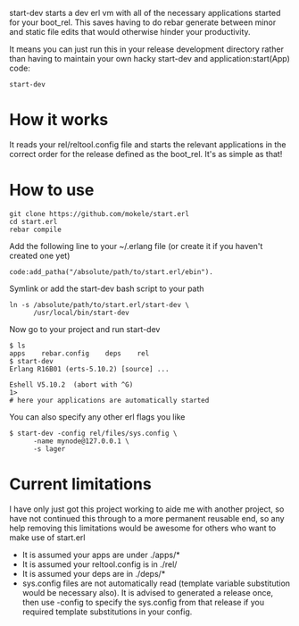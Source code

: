 start-dev starts a dev erl vm with all of the necessary applications
started for your boot_rel. This saves having to do rebar generate
between minor and static file edits that would otherwise hinder your
productivity.

It means you can just run this in your release development directory
rather than having to maintain your own hacky start-dev and
application:start(App) code:

    start-dev

# How it works

It reads your rel/reltool.config file and starts the relevant
applications in the correct order for the release defined as the
boot_rel. It's as simple as that!

# How to use

    git clone https://github.com/mokele/start.erl
    cd start.erl
    rebar compile

Add the following line to your ~/.erlang file (or create it if you
haven't created one yet)

    code:add_patha("/absolute/path/to/start.erl/ebin").

Symlink or add the start-dev bash script to your path

    ln -s /absolute/path/to/start.erl/start-dev \
          /usr/local/bin/start-dev

Now go to your project and run start-dev

    $ ls
    apps    rebar.config    deps    rel
    $ start-dev
    Erlang R16B01 (erts-5.10.2) [source] ...
  
    Eshell V5.10.2  (abort with ^G)
    1>
    # here your applications are automatically started

You can also specify any other erl flags you like

    $ start-dev -config rel/files/sys.config \
          -name mynode@127.0.0.1 \
          -s lager

# Current limitations
I have only just got this project working to aide me with another
project, so have not continued this through to a more permanent reusable
end, so any help removing this limitations would be awesome for others
who want to make use of start.erl

 * It is assumed your apps are under ./apps/*
 * It is assumed your reltool.config is in ./rel/
 * It is assumed your deps are in ./deps/*
 * sys.config files are not automatically read (template variable
   substitution would be necessary also). It is advised to generated
   a release once, then use -config to specify the sys.config from that
   release if you required template substitutions in your config.
   
